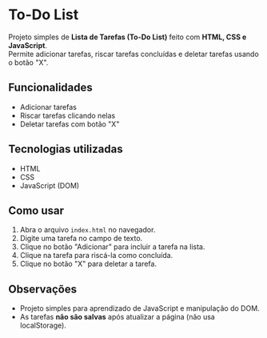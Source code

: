 # To-Do List

Projeto simples de **Lista de Tarefas (To-Do List)** feito com **HTML, CSS e JavaScript**.  
Permite adicionar tarefas, riscar tarefas concluídas e deletar tarefas usando o botão "X".

## Funcionalidades

- Adicionar tarefas
- Riscar tarefas clicando nelas
- Deletar tarefas com botão "X"

## Tecnologias utilizadas

- HTML
- CSS
- JavaScript (DOM)

## Como usar

1. Abra o arquivo `index.html` no navegador.
2. Digite uma tarefa no campo de texto.
3. Clique no botão "Adicionar" para incluir a tarefa na lista.
4. Clique na tarefa para riscá-la como concluída.
5. Clique no botão "X" para deletar a tarefa.

## Observações

- Projeto simples para aprendizado de JavaScript e manipulação do DOM.
- As tarefas **não são salvas** após atualizar a página (não usa localStorage).

